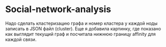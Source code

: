 # Social-network-analysis
Надо сделать кластеризацию графа и номер кластера у каждой ноды записать в JSON файл (cluster). 
Еще я добавила картинку, где показано как выглядит текущий граф и посчитала нижнюю границу affinity для каждой связи.

